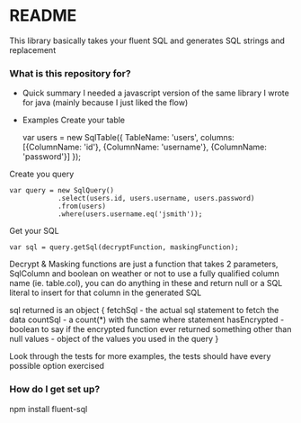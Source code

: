 # README #

This library basically takes your fluent SQL and generates SQL strings and replacement

### What is this repository for? ###

* Quick summary
I needed a javascript version of the same library I wrote for java (mainly because I just liked the flow)
* Examples
Create your table

	var users = new SqlTable({
		TableName: 'users',
		columns: [{ColumnName: 'id'}, {ColumnName: 'username'}, {ColumnName: 'password'}]
	});

Create you query

	var query = new SqlQuery()
				.select(users.id, users.username, users.password)
				.from(users)
				.where(users.username.eq('jsmith'));

Get your SQL

	var sql = query.getSql(decryptFunction, maskingFunction);

Decrypt & Masking functions are just a function that takes 2 parameters, SqlColumn and boolean
on weather or not to use a fully qualified column name (ie. table.col), you can do anything
in these and return null or a SQL literal to insert for that column in the generated SQL

sql returned is an object
{
	fetchSql - the actual sql statement to fetch the data
	countSql - a count(\*) with the same where statement
	hasEncrypted - boolean to say if the encrypted function ever returned something other than null
	values - object of the values you used in the query
}

Look through the tests for more examples, the tests should have every possible option exercised

### How do I get set up? ###

npm install fluent-sql
